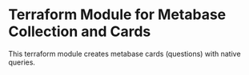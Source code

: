 # Terraform Module for Metabase Collection and Cards

This terraform module creates metabase cards (questions) with native queries.
